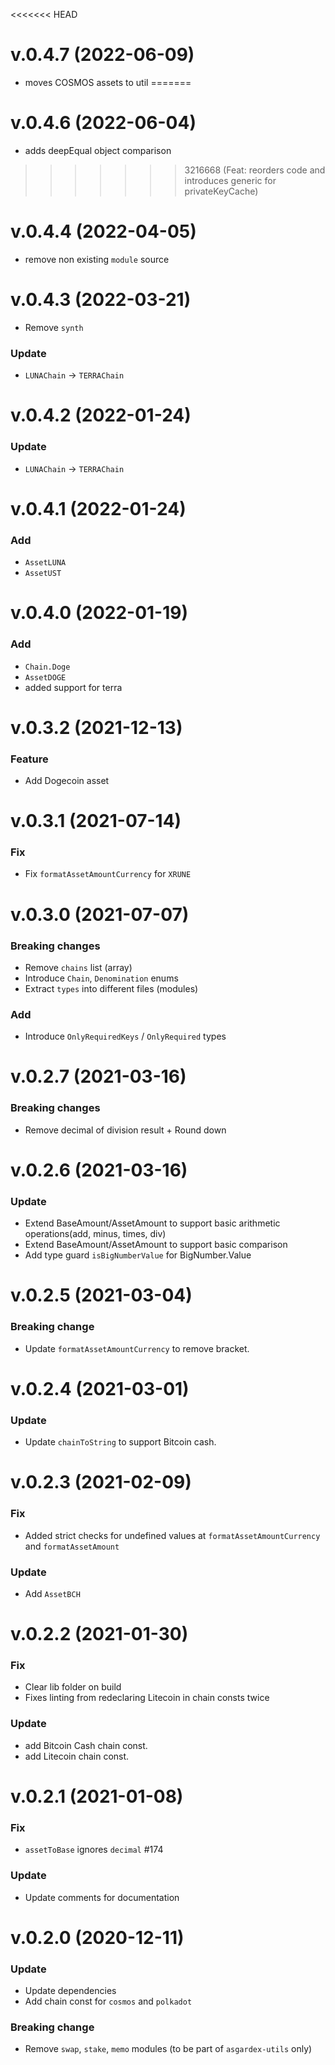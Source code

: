 <<<<<<< HEAD
# v.0.4.7 (2022-06-09)

- moves COSMOS assets to util
=======
# v.0.4.6 (2022-06-04)

- adds deepEqual object comparison
>>>>>>> 3216668 (Feat: reorders code and introduces generic for privateKeyCache)

# v.0.4.4 (2022-04-05)

- remove non existing `module` source

# v.0.4.3 (2022-03-21)

- Remove `synth`

### Update

- `LUNAChain` -> `TERRAChain`

# v.0.4.2 (2022-01-24)

### Update

- `LUNAChain` -> `TERRAChain`

# v.0.4.1 (2022-01-24)

### Add

- `AssetLUNA`
- `AssetUST`

# v.0.4.0 (2022-01-19)

### Add

- `Chain.Doge`
- `AssetDOGE`
- added support for terra

# v.0.3.2 (2021-12-13)

### Feature

- Add Dogecoin asset

# v.0.3.1 (2021-07-14)

### Fix

- Fix `formatAssetAmountCurrency` for `XRUNE`

# v.0.3.0 (2021-07-07)

### Breaking changes

- Remove `chains` list (array)
- Introduce `Chain`, `Denomination` enums
- Extract `types` into different files (modules)

### Add

- Introduce `OnlyRequiredKeys` / `OnlyRequired` types

# v.0.2.7 (2021-03-16)

### Breaking changes

- Remove decimal of division result + Round down

# v.0.2.6 (2021-03-16)

### Update

- Extend BaseAmount/AssetAmount to support basic arithmetic operations(add, minus, times, div)
- Extend BaseAmount/AssetAmount to support basic comparison
- Add type guard `isBigNumberValue` for BigNumber.Value

# v.0.2.5 (2021-03-04)

### Breaking change

- Update `formatAssetAmountCurrency` to remove bracket.

# v.0.2.4 (2021-03-01)

### Update

- Update `chainToString` to support Bitcoin cash.

# v.0.2.3 (2021-02-09)

### Fix

- Added strict checks for undefined values at `formatAssetAmountCurrency` and `formatAssetAmount`

### Update

- Add `AssetBCH`

# v.0.2.2 (2021-01-30)

### Fix

- Clear lib folder on build
- Fixes linting from redeclaring Litecoin in chain consts twice

### Update

- add Bitcoin Cash chain const.
- add Litecoin chain const.

# v.0.2.1 (2021-01-08)

### Fix

- `assetToBase` ignores `decimal` #174

### Update

- Update comments for documentation

# v.0.2.0 (2020-12-11)

### Update

- Update dependencies
- Add chain const for `cosmos` and `polkadot`

### Breaking change

- Remove `swap`, `stake`, `memo` modules (to be part of `asgardex-utils` only)
